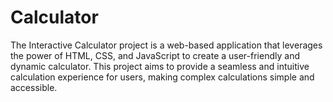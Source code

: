 # Calculator
The Interactive Calculator project is a web-based application that leverages the power of HTML, CSS, and JavaScript to create a user-friendly and dynamic calculator. This project aims to provide a seamless and intuitive calculation experience for users, making complex calculations simple and accessible.
